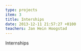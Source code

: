 ```yaml
---
type: projects
item: 3
title: Interships
date: 2013-12-11 21:57:27 +0100
teachers: Jan Hein Hoogstad
---
```

Internships